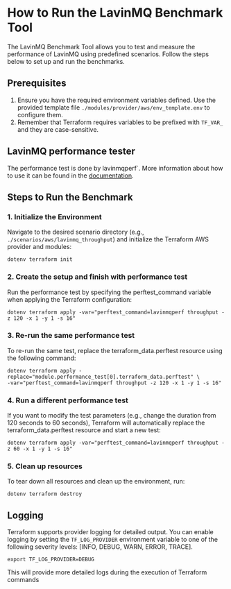 # How to Run the LavinMQ Benchmark Tool

The LavinMQ Benchmark Tool allows you to test and measure the performance of LavinMQ using
predefined scenarios. Follow the steps below to set up and run the benchmarks.

## Prerequisites

1. Ensure you have the required environment variables defined. Use the provided template file
  `./modules/provider/aws/env_template.env` to configure them.
2. Remember that Terraform requires variables to be prefixed with `TF_VAR_` and they are
  case-sensitive.

## LavinMQ performance tester

The performance test is done by lavinmqperf`. More information about how to use it can be
found in the [documentation](https://lavinmq.com/documentation/lavinmqperf).

## Steps to Run the Benchmark

### 1. Initialize the Environment

Navigate to the desired scenario directory (e.g., `./scenarios/aws/lavinmq_throughput`) and
initialize the Terraform AWS provider and modules:

```console
dotenv terraform init
```

### 2. Create the setup and finish with performance test

Run the performance test by specifying the perftest_command variable when applying the Terraform
configuration:

```console
dotenv terraform apply -var="perftest_command=lavinmqperf throughput -z 120 -x 1 -y 1 -s 16"
```

### 3. Re-run the same performance test

To re-run the same test, replace the terraform_data.perftest resource using the following command:

```console
dotenv terraform apply -replace="module.performance_test[0].terraform_data.perftest" \
-var="perftest_command=lavinmqperf throughput -z 120 -x 1 -y 1 -s 16"
```

### 4. Run a different performance test

If you want to modify the test parameters (e.g., change the duration from 120 seconds to 60 seconds),
Terraform will automatically replace the terraform_data.perftest resource and start a new test:

```console
dotenv terraform apply -var="perftest_command=lavinmqperf throughput -z 60 -x 1 -y 1 -s 16"
```

### 5. Clean up resources

To tear down all resources and clean up the environment, run:

```console
dotenv terraform destroy
```

## Logging

Terraform supports provider logging for detailed output. You can enable logging by setting the
`TF_LOG_PROVIDER` environment variable to one of the following severity levels:
[INFO, DEBUG, WARN, ERROR, TRACE].

```console
export TF_LOG_PROVIDER=DEBUG
```

This will provide more detailed logs during the execution of Terraform commands
